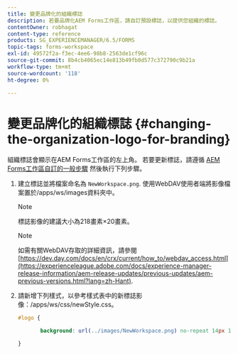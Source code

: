 ```yaml
---
title: 變更品牌化的組織標誌
description: 若要品牌化AEM Forms工作區，請自訂預設標誌，以提供您組織的標誌。
contentOwner: robhagat
content-type: reference
products: SG_EXPERIENCEMANAGER/6.5/FORMS
topic-tags: forms-workspace
exl-id: 49572f2a-f3ec-4ee6-98b8-2563de1cf96c
source-git-commit: 8b4cb4065ec14e813b49fb0d577c372790c9b21a
workflow-type: tm+mt
source-wordcount: '118'
ht-degree: 0%

---
```


# 變更品牌化的組織標誌 {#changing-the-organization-logo-for-branding}

組織標誌會顯示在AEM Forms工作區的左上角。 若要更新標誌，請遵循 [AEM Forms工作區自訂的一般步驟](/help/forms/using/generic-steps-html-workspace-customization.md#generic-steps-for-html-workspace-customization) 然後執行下列步驟。

1. 建立標誌並將檔案命名為 `NewWorkspace.png`. 使用WebDAV使用者端將影像檔案置於/apps/ws/images資料夾中。

   >[!NOTE]
   >
   >標誌影像的建議大小為218畫素×20畫素。

   >[!NOTE]
   >
   >如需有關WebDAV存取的詳細資訊，請參閱 [https://dev.day.com/docs/en/crx/current/how_to/webdav_access.html](https://experienceleague.adobe.com/docs/experience-manager-release-information/aem-release-updates/previous-updates/aem-previous-versions.html?lang=zh-Hant).

1. 請新增下列樣式，以參考樣式表中的新標誌影像：/apps/ws/css/newStyle.css。

   ```css
   #logo {
   
          background: url(../images/NewWorkspace.png) no-repeat 14px 11px;
   
   }
   ```
